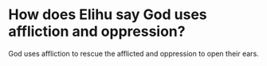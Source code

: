 # How does Elihu say God uses affliction and oppression?

God uses affliction to rescue the afflicted and oppression to open their ears.
